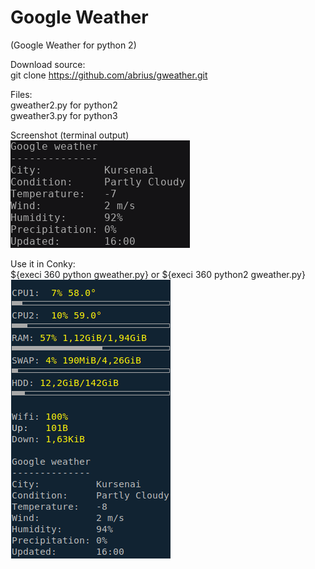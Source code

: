 # Google Weather
(Google Weather for python 2)

Download source:<br />
git clone  https://github.com/abrius/gweather.git

Files: <br />
gweather2.py for python2<br>
gweather3.py for python3<br>


Screenshot (terminal output)<br /> 
<img src=https://github.com/abrius/gweather/blob/master/terminal.png>

Use it in Conky:<br />
${execi 360 python gweather.py} or ${execi 360 python2 gweather.py} <br />
<img src=https://github.com/abrius/gweather/blob/master/conky.png>
